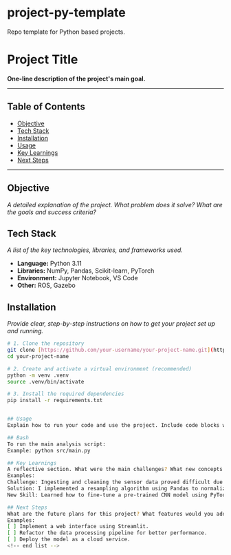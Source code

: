 # project-py-template
Repo template for Python based projects.

# Project Title

**One-line description of the project's main goal.**

---

## Table of Contents
- [Objective](#objective)
- [Tech Stack](#tech-stack)
- [Installation](#installation)
- [Usage](#usage)
- [Key Learnings](#key-learnings)
- [Next Steps](#next-steps)

---

## Objective
*A detailed explanation of the project. What problem does it solve? What are the goals and success criteria?*

## Tech Stack
*A list of the key technologies, libraries, and frameworks used.*
- **Language:** Python 3.11
- **Libraries:** NumPy, Pandas, Scikit-learn, PyTorch
- **Environment:** Jupyter Notebook, VS Code
- **Other:** ROS, Gazebo

## Installation
*Provide clear, step-by-step instructions on how to get your project set up and running.*
```bash
# 1. Clone the repository
git clone [https://github.com/your-username/your-project-name.git](https://github.com/your-username/your-project-name.git)
cd your-project-name

# 2. Create and activate a virtual environment (recommended)
python -m venv .venv
source .venv/bin/activate

# 3. Install the required dependencies
pip install -r requirements.txt


## Usage
Explain how to run your code and use the project. Include code blocks with example commands.

## Bash
To run the main analysis script:
Example: python src/main.py

## Key Learnings
A reflective section. What were the main challenges? What new concepts or techniques did you learn? This is very important for recruiters.
Examples:
Challenge: Ingesting and cleaning the sensor data proved difficult due to inconsistent timestamps.
Solution: I implemented a resampling algorithm using Pandas to normalize the data.
New Skill: Learned how to fine-tune a pre-trained CNN model using PyTorch.

## Next Steps
What are the future plans for this project? What features would you add next?
Examples:
[ ] Implement a web interface using Streamlit.
[ ] Refactor the data processing pipeline for better performance.
[ ] Deploy the model as a cloud service.
<!-- end list -->


